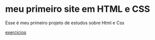 # meu primeiro site em HTML e CSS

Esse é meu primeiro projeto de estudos sobre Html e Css

<a href="https://kaua1007.github.io/HTML-CSS/exercicios">exercicios<a>